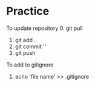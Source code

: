 # Practice
To update repository
0. git pull
1. git add .
2. git commit ''
3. git push

To add to gitignore
1. echo 'file name' >> .gitignore